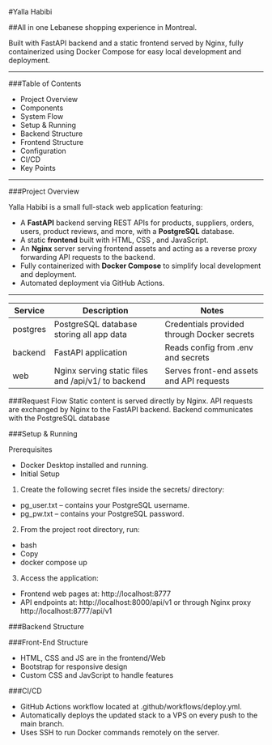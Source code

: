 
 #Yalla Habibi</h1>


##All in one Lebanese shopping experience in Montreal.</h3>

Built with FastAPI backend and a static frontend served by Nginx, fully containerized using Docker Compose for easy local development and deployment.

________________________________________

###Table of Contents

* 	Project Overview
* 	Components
* 	System Flow
* 	Setup & Running
* 	Backend Structure
* 	Frontend Structure
* 	Configuration
* 	CI/CD
* 	Key Points
________________________________________

###Project Overview

Yalla Habibi is a small full-stack web application featuring:
* 	A **FastAPI** backend serving REST APIs for products, suppliers, orders, users, product reviews, and more, with a **PostgreSQL** database.
* 	A static **frontend** built with HTML, CSS , and JavaScript.
* 	An **Nginx** server serving frontend assets and acting as a reverse proxy forwarding API requests to the backend.
* 	Fully containerized with **Docker Compose** to simplify local development and deployment.
* 	Automated deployment via GitHub Actions.
________________________________________

| Service    | Description                                      | Notes                                           |
|------------|--------------------------------------------------|-------------------------------------------------|
| postgres   | PostgreSQL database storing all app data         | Credentials provided through Docker secrets     |
| backend    | FastAPI application    | Reads config from .env and secrets              |
| web        | Nginx serving static files and  /api/v1/ to backend | Serves front-end assets and API requests |


###Request Flow
Static content is served directly by Nginx.
API requests are exchanged by Nginx to the FastAPI backend.
Backend communicates with the PostgreSQL database


###Setup & Running

Prerequisites
* Docker Desktop installed and running.
* Initial Setup
1.	Create the following secret files inside the secrets/ directory:
* pg_user.txt – contains your PostgreSQL username.
* pg_pw.txt – contains your PostgreSQL password.
2.	From the project root directory, run:
* bash
* Copy
* docker compose up
3.	Access the application:
* Frontend web pages at: http://localhost:8777
* API endpoints at: http://localhost:8000/api/v1 or through Nginx proxy http://localhost:8777/api/v1


###Backend Structure

###Front-End Structure

* HTML, CSS and JS are in the frontend/Web
* Bootstrap for responsive design
* Custom CSS and JavScript to handle features

###CI/CD

*	GitHub Actions workflow located at .github/workflows/deploy.yml.
*	Automatically deploys the updated stack to a VPS on every push to the main branch.
*	Uses SSH to run Docker commands remotely on the server.
